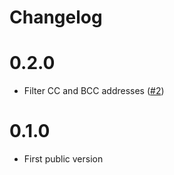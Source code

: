 # Changelog

# 0.2.0 

* Filter CC and BCC addresses ([#2](https://github.com/stemps/mailsafe/issues/2))

# 0.1.0

* First public version
